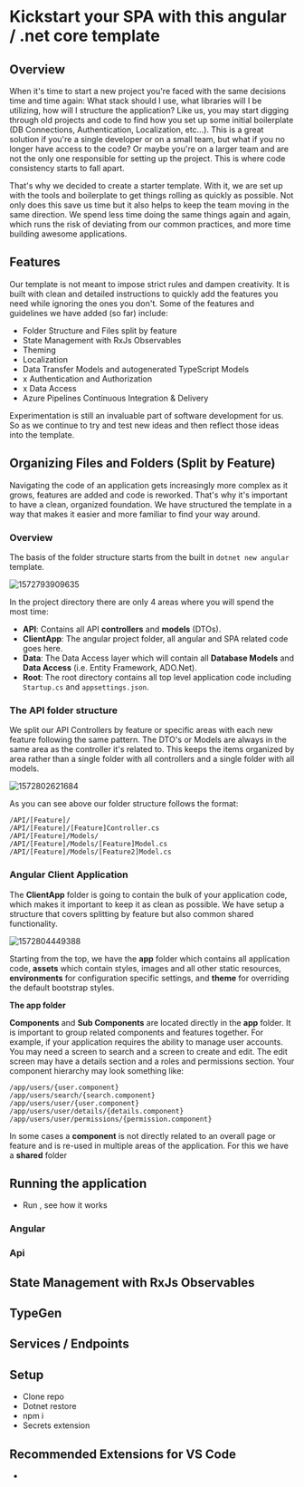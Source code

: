 # Kickstart your SPA with this angular / .net core template

## Overview

When it's time to start a new project you're faced with the same decisions time and time again: What stack should I use, what libraries will I be utilizing, how will I structure the application? Like us, you may start digging through old projects and code to find how you set up some initial boilerplate (DB Connections, Authentication, Localization, etc…). This is a great solution if you're a single developer or on a small team, but what if you no longer have access to the code? Or maybe you're on a larger team and are not the only one responsible for setting up the project. This is where code consistency starts to fall apart.

That's why we decided to create a starter template. With it, we are set up with the tools and boilerplate to get things rolling as quickly as possible. Not only does this save us time but it also helps to keep the team moving in the same direction. We spend less time doing the same things again and again, which runs the risk of deviating from our common practices, and more time building awesome applications.

## Features

Our template is not meant to impose strict rules and dampen creativity. It is built with clean and detailed instructions to quickly add the features you need while ignoring the ones you don't. Some of the features and guidelines we have added (so far) include:

- Folder Structure and Files split by feature
- State Management with RxJs Observables
- Theming
- Localization 
- Data Transfer Models and autogenerated TypeScript Models 
- x Authentication and Authorization 
- x Data Access 
- Azure Pipelines Continuous Integration & Delivery

Experimentation is still an invaluable part of software development for us.  So as we continue to try and test new ideas and then reflect those ideas into the template. 

## Organizing Files and Folders (Split by Feature)

Navigating the code of an application gets increasingly more complex as it grows, features are added and code is reworked. That's why it's important to have a clean, organized foundation. We have structured the template in a way that makes it easier and more familiar to find your way around. 

### Overview 

The basis of the folder structure starts from the built in `dotnet new angular` template.

![1572793909635](C:\Users\taylo\AppData\Roaming\Typora\typora-user-images\1572793909635.png)

In the project directory there are only 4 areas where you will spend the most time:

- **API**: Contains all API **controllers** and **models** (DTOs).
- **ClientApp**: The angular project folder, all angular and SPA related code goes here. 
- **Data**: The Data Access layer which will contain all **Database Models** and **Data Access** (i.e. Entity Framework, ADO.Net).
- **Root**: The root directory contains all top level application code including `Startup.cs` and `appsettings.json`.

### The API folder structure

We split our API Controllers by feature or specific areas with each new feature following the same pattern. The DTO's or Models are always in the same area as the controller it's related to. This keeps the items organized by area rather than a single folder with all controllers and a single folder with all models.

![1572802621684](C:\Users\taylo\AppData\Roaming\Typora\typora-user-images\1572802621684.png)

As you can see above our folder structure follows the format:

``` 
/API/[Feature]/
/API/[Feature]/[Feature]Controller.cs
/API/[Feature]/Models/
/API/[Feature]/Models/[Feature]Model.cs
/API/[Feature]/Models/[Feature2]Model.cs
```

### Angular Client Application 

The **ClientApp** folder is going to contain the bulk of your application code, which makes it important to keep it as clean as possible. We have setup a structure that covers splitting by feature but also common shared functionality.

![1572804449388](C:\Users\taylo\AppData\Roaming\Typora\typora-user-images\1572804449388.png)

Starting from the top, we have the **app** folder which contains all application code, **assets** which contain styles, images and all other static resources, **environments** for configuration specific settings, and **theme** for overriding the default bootstrap styles.

**The app folder**

**Components** and **Sub Components** are located directly in the **app** folder. It is important to group related components and features together. For example, if your application requires the ability to manage user accounts. You may need a screen to search and a screen to create and edit. The edit screen may have a details section and a roles and permissions section. Your component hierarchy may look something like:

```
/app/users/{user.component}
/app/users/search/{search.component}
/app/users/user/{user.component}
/app/users/user/details/{details.component}
/app/users/user/permissions/{permission.component}
```

In some cases a **component** is not directly related to an overall page or feature and is re-used in multiple areas of the application. For this we have a **shared** folder



## Running the application

- Run , see how it works

### Angular

### Api

## State Management with RxJs Observables

## TypeGen

## Services / Endpoints

## Setup

- Clone repo
- Dotnet restore
- npm i
- Secrets extension

## Recommended Extensions for VS Code

-
